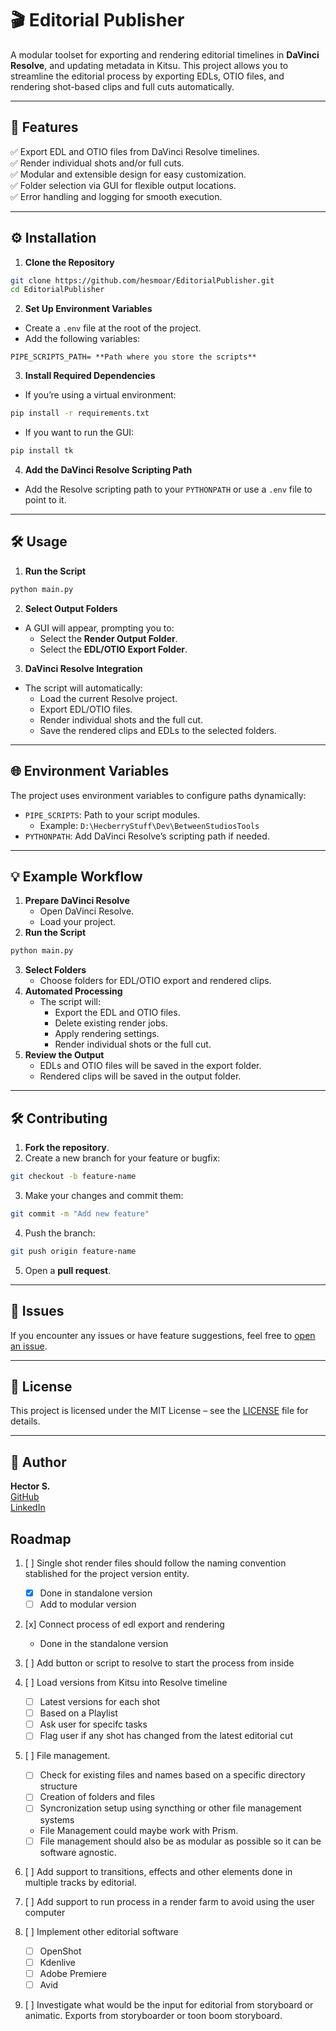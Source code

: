 # 🎬 Editorial Publisher

A modular toolset for exporting and rendering editorial timelines in **DaVinci Resolve**, and updating metadata in Kitsu. This project allows you to streamline the editorial process by exporting EDLs, OTIO files, and rendering shot-based clips and full cuts automatically.

---

## 🚀 **Features**

✅ Export EDL and OTIO files from DaVinci Resolve timelines.\
✅ Render individual shots and/or full cuts.\
✅ Modular and extensible design for easy customization.\
✅ Folder selection via GUI for flexible output locations.\
✅ Error handling and logging for smooth execution.

---

## ⚙️ **Installation**

1. **Clone the Repository**

```bash
git clone https://github.com/hesmoar/EditorialPublisher.git
cd EditorialPublisher
```

2. **Set Up Environment Variables**

- Create a `.env` file at the root of the project.
- Add the following variables:

```
PIPE_SCRIPTS_PATH= **Path where you store the scripts**
```

3. **Install Required Dependencies**

- If you’re using a virtual environment:

```bash
pip install -r requirements.txt
```

- If you want to run the GUI:

```bash
pip install tk
```

4. **Add the DaVinci Resolve Scripting Path**

- Add the Resolve scripting path to your `PYTHONPATH` or use a `.env` file to point to it.

---

## 🛠️ **Usage**

1. **Run the Script**

```bash
python main.py
```

2. **Select Output Folders**

- A GUI will appear, prompting you to:
  - Select the **Render Output Folder**.
  - Select the **EDL/OTIO Export Folder**.

3. **DaVinci Resolve Integration**

- The script will automatically:
  - Load the current Resolve project.
  - Export EDL/OTIO files.
  - Render individual shots and the full cut.
  - Save the rendered clips and EDLs to the selected folders.

---

## 🌐 **Environment Variables**

The project uses environment variables to configure paths dynamically:

- `PIPE_SCRIPTS`: Path to your script modules.
  - Example: `D:\HecberryStuff\Dev\BetweenStudiosTools`
- `PYTHONPATH`: Add DaVinci Resolve’s scripting path if needed.

---

## 💡 **Example Workflow**

1. **Prepare DaVinci Resolve**
   - Open DaVinci Resolve.
   - Load your project.
2. **Run the Script**

```bash
python main.py
```

3. **Select Folders**
   - Choose folders for EDL/OTIO export and rendered clips.
4. **Automated Processing**
   - The script will:
     - Export the EDL and OTIO files.
     - Delete existing render jobs.
     - Apply rendering settings.
     - Render individual shots or the full cut.
5. **Review the Output**
   - EDLs and OTIO files will be saved in the export folder.
   - Rendered clips will be saved in the output folder.

---

## 🛠️ **Contributing**

1. **Fork the repository**.
2. Create a new branch for your feature or bugfix:

```bash
git checkout -b feature-name
```

3. Make your changes and commit them:

```bash
git commit -m "Add new feature"
```

4. Push the branch:

```bash
git push origin feature-name
```

5. Open a **pull request**.

---

## 🐛 **Issues**

If you encounter any issues or have feature suggestions, feel free to [open an issue](https://github.com/hesmoar/EditorialPublisher/issues).

---

## 📄 **License**

This project is licensed under the MIT License – see the [LICENSE](LICENSE) file for details.

---

## 👥 **Author**

**Hector S.**\
[GitHub](https://github.com/hesmoar)\
[LinkedIn](https://www.linkedin.com/in/your-profile)



## Roadmap
1. [ ] Single shot render files should follow the naming convention stablished for the project version entity.
   * [x] Done in standalone version
   * [ ] Add to modular version

2. [x] Connect process of edl export and rendering
   * Done in the standalone version

3. [ ] Add button or script to resolve to start the process from inside

4. [ ] Load versions from Kitsu into Resolve timeline
   * [ ] Latest versions for each shot
   * [ ] Based on a Playlist
   * [ ] Ask user for specifc tasks
   * [ ] Flag user if any shot has changed from the latest editorial cut 

5. [ ] File management. 
   * [ ] Check for existing files and names based on a specific directory structure
   * [ ] Creation of folders and files 
   * [ ] Syncronization setup using syncthing or other file management systems 
   * File Management could maybe work with Prism. 
   * [ ] File management should also be as modular as possible so it can be software agnostic. 

6. [ ] Add support to transitions, effects and other elements done in multiple tracks by editorial.

7. [ ] Add support to run process in a render farm to avoid using the user computer

8. [ ] Implement other editorial software
   * [ ] OpenShot
   * [ ] Kdenlive
   * [ ] Adobe Premiere
   * [ ] Avid

9. [ ] Investigate what would be the input for editorial from storyboard or animatic. Exports from storyboarder or toon boom storyboard. 
